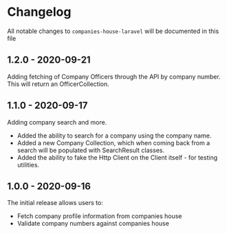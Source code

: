 # Changelog

All notable changes to `companies-house-laravel` will be documented in this file

## 1.2.0 - 2020-09-21

Adding fetching of Company Officers through the API by company number. This will return an OfficerCollection.

## 1.1.0 - 2020-09-17

Adding company search and more.

- Added the ability to search for a company using the company name.
- Added a new Company Collection, which when coming back from a search will be populated with SearchResult classes.
- Added the ability to fake the Http Client on the Client itself - for testing utilities.

## 1.0.0 - 2020-09-16

The initial release allows users to:

- Fetch company profile information from companies house
- Validate company numbers against companies house
